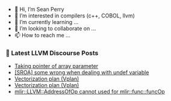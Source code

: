 - 👋 Hi, I’m Sean Perry
- 👀 I’m interested in compilers (c++, COBOL, llvm)
- 🌱 I’m currently learning ...
- 💞️ I’m looking to collaborate on ...
- 📫 How to reach me ...

<!---
s66perry/s66perry is a ✨ special ✨ repository because its `README.md` (this file) appears on your GitHub profile.
You can click the Preview link to take a look at your changes.
--->
### 📕 Latest LLVM Discourse Posts

<!-- DISCOURSE-LLVM:START -->
- [Taking pointer of array parameter](https://discourse.llvm.org/t/taking-pointer-of-array-parameter/71650#post_1)
- [[SROA] some wrong when dealing with undef variable](https://discourse.llvm.org/t/sroa-some-wrong-when-dealing-with-undef-variable/71386#post_7)
- [Vectorization plan &lpar;Vplan&rpar;](https://discourse.llvm.org/t/vectorization-plan-vplan/71552#post_10)
- [Vectorization plan &lpar;Vplan&rpar;](https://discourse.llvm.org/t/vectorization-plan-vplan/71552#post_9)
- [mlir::LLVM::AddressOfOp cannot used for mlir::func::funcOp](https://discourse.llvm.org/t/mlir-addressofop-cannot-used-for-mlir-funcop/71634#post_2)
<!-- DISCOURSE-LLVM:END -->
